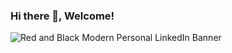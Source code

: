 ### Hi there 👋, Welcome!
![Red and Black Modern Personal LinkedIn Banner](https://github.com/Grooza101/Grooza101/assets/85122391/0c1fbd3d-b215-4500-8208-f630371c6dfa)



<!--
**Grooza101/Grooza101** is a ✨ _special_ ✨ repository because its `README.md` (this file) appears on your GitHub profile.

Here are some ideas to get you started:

- 🔭 I’m currently working on ...
- 🌱 I’m currently learning Cyber Security
- 👯 I’m looking to collaborate on ...
- 🤔 I’m looking for help with ...
- 💬 Ask me about ...
- 📫 How to reach me: @mohamed_elfarfachi/@grooza101
- 😄 Pronouns: ...
- ⚡ Fun fact: ...
-->
